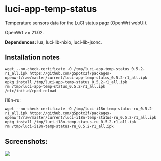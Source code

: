 # luci-app-temp-status
Temperature sensors data for the LuCI status page (OpenWrt webUI).

OpenWrt >= 21.02.

**Dependences:** lua, luci-lib-nixio, luci-lib-jsonc.

## Installation notes

    wget --no-check-certificate -O /tmp/luci-app-temp-status_0.5.2-r1_all.ipk https://github.com/gSpotx2f/packages-openwrt/raw/master/current/luci-app-temp-status_0.5.2-r1_all.ipk
    opkg install /tmp/luci-app-temp-status_0.5.2-r1_all.ipk
    rm /tmp/luci-app-temp-status_0.5.2-r1_all.ipk
    /etc/init.d/rpcd reload

i18n-ru:

    wget --no-check-certificate -O /tmp/luci-i18n-temp-status-ru_0.5.2-r1_all.ipk https://github.com/gSpotx2f/packages-openwrt/raw/master/current/luci-i18n-temp-status-ru_0.5.2-r1_all.ipk
    opkg install /tmp/luci-i18n-temp-status-ru_0.5.2-r1_all.ipk
    rm /tmp/luci-i18n-temp-status-ru_0.5.2-r1_all.ipk

## Screenshots:

![](https://github.com/gSpotx2f/luci-app-temp-status/blob/master/screenshots/01.jpg)

